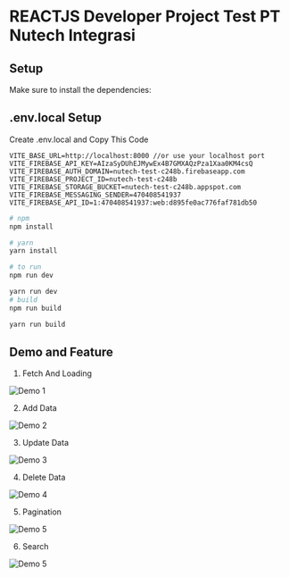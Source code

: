 # REACTJS Developer Project Test PT Nutech Integrasi

## Setup

Make sure to install the dependencies:

## .env.local Setup

Create .env.local and Copy This Code

```
VITE_BASE_URL=http://localhost:8000 //or use your localhost port
VITE_FIREBASE_API_KEY=AIzaSyDUhEJMywEx4B7GMXAQzPza1Xaa0KM4csQ
VITE_FIREBASE_AUTH_DOMAIN=nutech-test-c248b.firebaseapp.com
VITE_FIREBASE_PROJECT_ID=nutech-test-c248b
VITE_FIREBASE_STORAGE_BUCKET=nutech-test-c248b.appspot.com
VITE_FIREBASE_MESSAGING_SENDER=470408541937
VITE_FIREBASE_API_ID=1:470408541937:web:d895fe0ac776faf781db50

```

```bash
# npm
npm install

# yarn
yarn install

# to run
npm run dev

yarn run dev
# build
npm run build

yarn run build
```

## Demo and Feature

1. Fetch And Loading

![Demo 1](src/assets/readme/fetch.gif)

2. Add Data

![Demo 2](src/assets/readme/add.gif)

3. Update Data

![Demo 3](src/assets/readme/update.gif)

4. Delete Data

![Demo 4](src/assets/readme/delete.gif)

5. Pagination

![Demo 5](src/assets/readme/pagination.gif)

6. Search

![Demo 5](src/assets/readme/search.gif)
